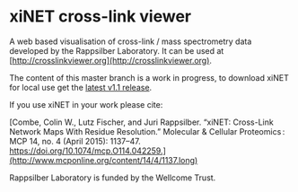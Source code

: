 xiNET cross-link viewer
================

A web based visualisation of cross-link / mass spectrometry data developed by the Rappsilber Laboratory. It can be used at [http://crosslinkviewer.org](http://crosslinkviewer.org).

The content of this master branch is a work in progress, to download xiNET for local use get the [latest v1.1 release](https://github.com/colin-combe/crosslink-viewer/releases/latest).

If you use xiNET in your work please cite:

[Combe, Colin W., Lutz Fischer, and Juri Rappsilber. “xiNET: Cross-Link Network Maps With Residue Resolution.” Molecular & Cellular Proteomics : MCP 14, no. 4 (April 2015): 1137–47. https://doi.org/10.1074/mcp.O114.042259.](http://www.mcponline.org/content/14/4/1137.long)

Rappsilber Laboratory is funded by the Wellcome Trust.
